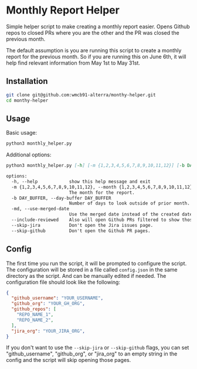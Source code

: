 # Monthly Report Helper

Simple helper script to make creating a monthly report easier. Opens Github repos
to closed PRs where you are the other and the PR was closed the previous month.

The default assumption is you are running this script to create a monthly report for the
previous month. So if you are running this on June 6th, it will help find relevant
information from May 1st to May 31st.

## Installation

```bash
git clone git@github.com:wmcb91-alterra/monthy-helper.git
cd monthy-helper
```

## Usage

Basic usage:

```bash
python3 monthly_helper.py
```

Additional options:

```md
python3 monthly_helper.py [-h] [-m {1,2,3,4,5,6,7,8,9,10,11,12}] [-b DAY_BUFFER] [-md] [--include-reviewed] [--skip-jira] [--skip-github]

options:
  -h, --help            show this help message and exit
  -m {1,2,3,4,5,6,7,8,9,10,11,12}, --month {1,2,3,4,5,6,7,8,9,10,11,12}
                        The month for the report.
  -b DAY_BUFFER, --day-buffer DAY_BUFFER
                        Number of days to look outside of prior month.
  -md, --use-merged-date
                        Use the merged date instead of the created date for PR filters.
  --include-reviewed    Also will open Github PRs filtered to show those you reviewed in the previous month.
  --skip-jira           Don't open the Jira issues page.
  --skip-github         Don't open the Github PR pages.
```

## Config

The first time you run the script, it will be prompted to configure the script.
The configuration will be stored in a file called `config.json` in the same
directory as the script. And can be manually edited if needed. The configuration
file should look like the following:

```json
{
  "github_username": "YOUR_USERNAME",
  "github_org": "YOUR_GH_ORG",
  "github_repos": [
    "REPO_NAME_1",
    "REPO_NAME_2",
  ],
  "jira_org": "YOUR_JIRA_ORG",
}
```

If you don't want to use the `--skip-jira` or `--skip-github` flags, you can set
"github_username", "github_org", or "jira_org" to an empty string in the
config and the script will skip opening those pages.
